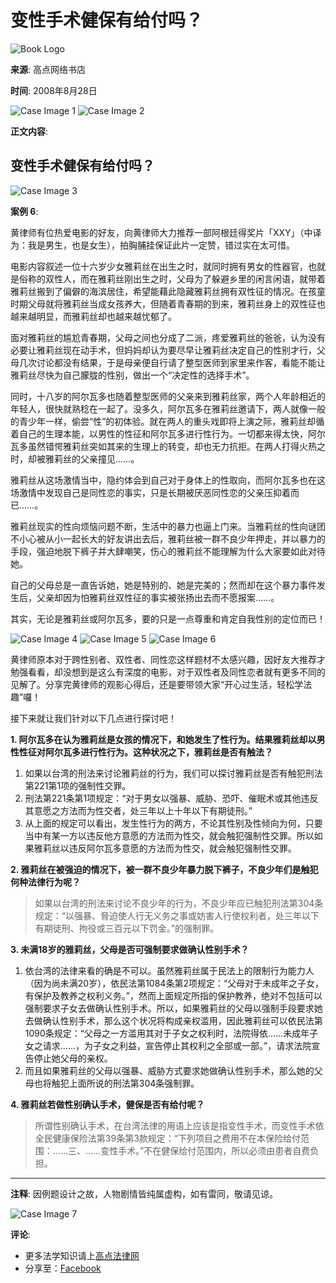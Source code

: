 # 变性手术健保有给付吗？

![Book Logo](../../File/Image/book-logo2.png)

**来源**: 高点网络书店

**时间**: 2008年8月28日

![Case Image 1](images/20080828_1.gif)
![Case Image 2](images/20080828_2.gif)

**正文内容**:

## 变性手术健保有给付吗？

![Case Image 3](images/20080828_4.gif)

**案例 6**:

黄律师有位热爱电影的好友，向黄律师大力推荐一部阿根廷得奖片「XXY」（中译为：我是男生，也是女生），拍胸脯挂保证此片一定赞，错过实在太可惜。

电影内容叙述一位十六岁少女雅莉丝在出生之时，就同时拥有男女的性器官，也就是俗称的双性人，而在雅莉丝刚出生之时，父母为了躲避乡里的闲言闲语，就带着雅莉丝搬到了偏僻的海滨居住，希望能藉此隐藏雅莉丝拥有双性征的情况。在孩童时期父母就将雅莉丝当成女孩养大，但随着青春期的到来，雅莉丝身上的双性征也越来越明显，而雅莉丝却也越来越忧郁了。

面对雅莉丝的尴尬青春期，父母之间也分成了二派，疼爱雅莉丝的爸爸，认为没有必要让雅莉丝现在动手术，但妈妈却认为要尽早让雅莉丝决定自己的性别才行，父母几次讨论都没有结果，于是母亲便自行请了整型医师到家里来作客，看能不能让雅莉丝尽快为自己朦胧的性别，做出一个“决定性的选择手术”。

同时，十八岁的阿尔瓦多也随着整型医师的父亲来到雅莉丝家，两个人年龄相近的年轻人，很快就熟稔在一起了。没多久，阿尔瓦多在雅莉丝邀请下，两人就像一般的青少年一样，偷尝“性”的初体验。就在两人的重头戏即将上演之际，雅莉丝却循着自己的生理本能，以男性的性征和阿尔瓦多进行性行为。一切都来得太快，阿尔瓦多虽然错愕雅莉丝突如其来的生理上的转变，却也无力抗拒。在两人打得火热之时，却被雅莉丝的父亲撞见……。

雅莉丝从这场激情当中，隐约体会到自己对于身体上的性取向，而阿尔瓦多也在这场激情中发现自己是同性恋的事实，只是长期被厌恶同性恋的父亲压抑着而已……。

雅莉丝现实的性向烦恼问题不断，生活中的暴力也逼上门来。当雅莉丝的性向谜团不小心被从小一起长大的好友讲出去后，雅莉丝被一群不良少年押走，并以暴力的手段，强迫地脱下裤子并大肆嘲笑，伤心的雅莉丝不能理解为什么大家要如此对待她。

自己的父母总是一直告诉她，她是特别的、她是完美的；然而却在这个暴力事件发生后，父亲却因为怕雅莉丝双性征的事实被张扬出去而不愿报案……。

其实，无论是雅莉丝或阿尔瓦多，要的只是一点尊重和肯定自我性别的定位而已！

![Case Image 4](images/20080828_10.gif)
![Case Image 5](images/20080828_11.gif)
![Case Image 6](images/20080828_7.gif)

黄律师原本对于跨性别者、双性者、同性恋这样题材不太感兴趣，因好友大推荐才勉强看看，却没想到是这么有深度的电影，对于双性者及同性恋者就有更多不同的见解了。分享完黄律师的观影心得后，还是要带领大家“开心过生活，轻松学法趣”囉！

接下来就让我们针对以下几点进行探讨吧！

**1. 阿尔瓦多在认为雅莉丝是女孩的情况下，和她发生了性行为。结果雅莉丝却以男性性征对阿尔瓦多进行性行为。这种状况之下，雅莉丝是否有触法？**

1. 如果以台湾的刑法来讨论雅莉丝的行为，我们可以探讨雅莉丝是否有触犯刑法第221第1项的强制性交罪。
2. 刑法第221条第1项规定：“对于男女以强暴、威胁、恐吓、催眠术或其他违反其意愿之方法而为性交者，处三年以上十年以下有期徒刑。”
3. 从上面的规定可以看出，发生性行为的两方，不论其性别及性倾向为何，只要当中有某一方以违反他方意愿的方法而为性交，就会触犯强制性交罪。所以如果雅莉丝以违反阿尔瓦多意愿的方法而为性交，就会触犯强制性交罪。

**2. 雅莉丝在被强迫的情况下，被一群不良少年暴力脱下裤子，不良少年们是触犯何种法律行为呢？**

> 如果以台湾的刑法来讨论不良少年的行为，不良少年应已触犯刑法第304条规定：“以强暴、脅迫使人行无义务之事或妨害人行使权利者，处三年以下有期徒刑、拘役或三百元以下罚金。”的强制罪。

**3. 未满18岁的雅莉丝，父母是否可强制要求做确认性别手术？**

1. 依台湾的法律来看的确是不可以。虽然雅莉丝属于民法上的限制行为能力人（因为尚未满20岁），依民法第1084条第2项规定：“父母对于未成年之子女，有保护及教养之权利义务。”，然而上面规定所指的保护教养，绝对不包括可以强制要求子女去做确认性别手术。所以，如果雅莉丝的父母以强制手段要求她去做确认性别手术，那么这个状况将构成亲权滥用，因此雅莉丝可以依民法第1090条规定：“父母之一方滥用其对于子女之权利时，法院得依……未成年子女之请求……，为子女之利益，宣告停止其权利之全部或一部。”，请求法院宣告停止她父母的亲权。
2. 而且如果雅莉丝的父母以强暴、威胁方式要求她做确认性别手术，那么她的父母也将触犯上面所说的刑法第304条强制罪。

**4. 雅莉丝若做性别确认手术，健保是否有给付呢？**

> 所谓性别确认手术，在台湾法律的用语上应该是指变性手术，而变性手术依全民健康保险法第39条第3款规定：“下列项目之费用不在本保险给付范围：……三、……变性手术。”不在健保给付范围内，所以必须由患者自费负担。

---

**注释**: 因例题设计之故，人物剧情皆纯属虚构，如有雷同，敬请见谅。

![Case Image 7](images/20080828_16.gif)

**评论**: 

- 更多法学知识请上[高点法律网](https://lawyer.get.com.tw/)
- 分享至：[Facebook](javascript:void(window.open('https://www.facebook.com/share.php?u='.concat(encodeURIComponent(location.href))));)